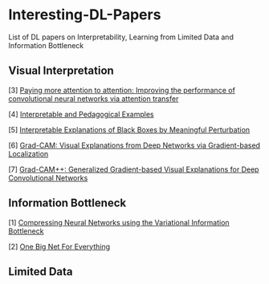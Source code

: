 # Interesting-DL-Papers
List of DL papers on Interpretability, Learning from Limited Data and Information Bottleneck

## Visual Interpretation
[3] [Paying more attention to attention: Improving the performance of convolutional neural networks via attention transfer](https://arxiv.org/pdf/1612.03928.pdf)

[4] [Interpretable and Pedagogical Examples](https://arxiv.org/pdf/1711.00694.pdf)

[5] [Interpretable Explanations of Black Boxes by Meaningful Perturbation](https://arxiv.org/pdf/1704.03296.pdf)

[6] [Grad-CAM: Visual Explanations from Deep Networks via Gradient-based Localization](https://arxiv.org/pdf/1610.02391.pdf)

[7] [Grad-CAM++: Generalized Gradient-based Visual Explanations for Deep Convolutional Networks](https://arxiv.org/pdf/1610.02391.pdf)


## Information Bottleneck
[1] [Compressing Neural Networks using the Variational Information Bottleneck](https://arxiv.org/pdf/1802.10399.pdf)

[2] [One Big Net For Everything](https://arxiv.org/pdf/1802.08864.pdf)

## Limited Data





